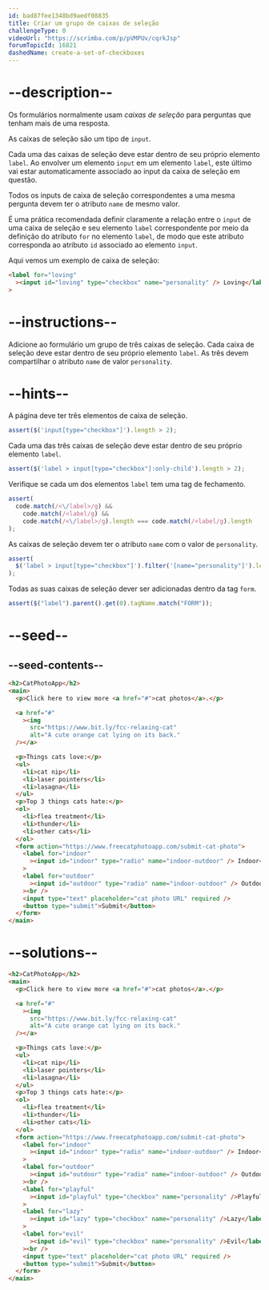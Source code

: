 ```yaml
---
id: bad87fee1348bd9aedf08835
title: Criar um grupo de caixas de seleção
challengeType: 0
videoUrl: "https://scrimba.com/p/pVMPUv/cqrkJsp"
forumTopicId: 16821
dashedName: create-a-set-of-checkboxes
---
```


# --description--

Os formulários normalmente usam <dfn>caixas de seleção</dfn> para perguntas que tenham mais de uma resposta.

As caixas de seleção são um tipo de `input`.

Cada uma das caixas de seleção deve estar dentro de seu próprio elemento `label`. Ao envolver um elemento `input` em um elemento `label`, este último vai estar automaticamente associado ao input da caixa de seleção em questão.

Todos os inputs de caixa de seleção correspondentes a uma mesma pergunta devem ter o atributo `name` de mesmo valor.

É uma prática recomendada definir claramente a relação entre o `input` de uma caixa de seleção e seu elemento `label` correspondente por meio da definição do atributo `for` no elemento `label`, de modo que este atributo corresponda ao atributo `id` associado ao elemento `input`.

Aqui vemos um exemplo de caixa de seleção:

```html
<label for="loving"
  ><input id="loving" type="checkbox" name="personality" /> Loving</label
>
```

# --instructions--

Adicione ao formulário um grupo de três caixas de seleção. Cada caixa de seleção deve estar dentro de seu próprio elemento `label`. As três devem compartilhar o atributo `name` de valor `personality`.

# --hints--

A página deve ter três elementos de caixa de seleção.

```js
assert($('input[type="checkbox"]').length > 2);
```

Cada uma das três caixas de seleção deve estar dentro de seu próprio elemento `label`.

```js
assert($('label > input[type="checkbox"]:only-child').length > 2);
```

Verifique se cada um dos elementos `label` tem uma tag de fechamento.

```js
assert(
  code.match(/<\/label>/g) &&
    code.match(/<label/g) &&
    code.match(/<\/label>/g).length === code.match(/<label/g).length
);
```

As caixas de seleção devem ter o atributo `name` com o valor de `personality`.

```js
assert(
  $('label > input[type="checkbox"]').filter('[name="personality"]').length > 2
);
```

Todas as suas caixas de seleção dever ser adicionadas dentro da tag `form`.

```js
assert($("label").parent().get(0).tagName.match("FORM"));
```

# --seed--

## --seed-contents--

```html
<h2>CatPhotoApp</h2>
<main>
  <p>Click here to view more <a href="#">cat photos</a>.</p>

  <a href="#"
    ><img
      src="https://www.bit.ly/fcc-relaxing-cat"
      alt="A cute orange cat lying on its back."
  /></a>

  <p>Things cats love:</p>
  <ul>
    <li>cat nip</li>
    <li>laser pointers</li>
    <li>lasagna</li>
  </ul>
  <p>Top 3 things cats hate:</p>
  <ol>
    <li>flea treatment</li>
    <li>thunder</li>
    <li>other cats</li>
  </ol>
  <form action="https://www.freecatphotoapp.com/submit-cat-photo">
    <label for="indoor"
      ><input id="indoor" type="radio" name="indoor-outdoor" /> Indoor</label
    >
    <label for="outdoor"
      ><input id="outdoor" type="radio" name="indoor-outdoor" /> Outdoor</label
    ><br />
    <input type="text" placeholder="cat photo URL" required />
    <button type="submit">Submit</button>
  </form>
</main>
```

# --solutions--

```html
<h2>CatPhotoApp</h2>
<main>
  <p>Click here to view more <a href="#">cat photos</a>.</p>

  <a href="#"
    ><img
      src="https://www.bit.ly/fcc-relaxing-cat"
      alt="A cute orange cat lying on its back."
  /></a>

  <p>Things cats love:</p>
  <ul>
    <li>cat nip</li>
    <li>laser pointers</li>
    <li>lasagna</li>
  </ul>
  <p>Top 3 things cats hate:</p>
  <ol>
    <li>flea treatment</li>
    <li>thunder</li>
    <li>other cats</li>
  </ol>
  <form action="https://www.freecatphotoapp.com/submit-cat-photo">
    <label for="indoor"
      ><input id="indoor" type="radio" name="indoor-outdoor" /> Indoor</label
    >
    <label for="outdoor"
      ><input id="outdoor" type="radio" name="indoor-outdoor" /> Outdoor</label
    ><br />
    <label for="playful"
      ><input id="playful" type="checkbox" name="personality" />Playful</label
    >
    <label for="lazy"
      ><input id="lazy" type="checkbox" name="personality" />Lazy</label
    >
    <label for="evil"
      ><input id="evil" type="checkbox" name="personality" />Evil</label
    ><br />
    <input type="text" placeholder="cat photo URL" required />
    <button type="submit">Submit</button>
  </form>
</main>
```

